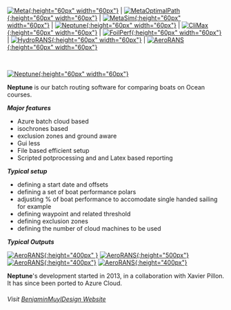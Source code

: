 


[![Meta](https://github.com/bmuyl/assets/blob/master/Logos/Meta-Cosme/MetaLogo.png?raw=true){:height="60px" width="60px"}](\2020\02\01\Meta.html)
| [![MetaOptimalPath](https://github.com/bmuyl/assets/blob/master/Logos/Meta-Cosme/MetaOptimalPathLogo.png?raw=true){:height="60px" width="60px"}](\2020\02\01\MetaOptimalPath.html)
| [![MetaSim](https://github.com/bmuyl/assets/blob/master/Logos/Meta-Cosme/MetaSimLogo.png?raw=true){:height="60px" width="60px"}](\2020\02\01\MetaSim.html)
| [![Neptune](https://github.com/bmuyl/assets/blob/master/Logos/Meta-Cosme/NeptuneLogo.png?raw=true){:height="60px" width="60px"}](\2020\02\01\Neptune.html)
| [![CliMax](https://github.com/bmuyl/assets/blob/master/Logos/Meta-Cosme/CliMaxLogo.png?raw=true){:height="60px" width="60px"}](\2020\02\01\CliMax.html)
| [![FoilPerf](https://github.com/bmuyl/assets/blob/master/Logos/Meta-Cosme/FoilPerfLogo.png?raw=true){:height="60px" width="60px"}](\2020\02\01\FoilPerf.html)
| [![HydroRANS](https://github.com/bmuyl/assets/blob/master/Logos/Meta-Cosme/HydroRANSLogo.png?raw=true){:height="60px" width="60px"}](\2020\02\01\HydroRANS.html)
| [![AeroRANS](https://github.com/bmuyl/assets/blob/master/Logos/Meta-Cosme/AeroRANSLogo.png?raw=true){:height="60px" width="60px"}](\2020\02\01\AeroRANS.html)


<br/>


 [![Neptune](https://github.com/bmuyl/assets/blob/master/Logos/Meta-Cosme/NeptuneLogo.png?raw=true){:height="60px" width="60px"}](\2020\02\01\Neptune.html)


**Neptune** is our batch routing software for comparing boats on Ocean courses.

***Major features***
- Azure batch cloud based
- isochrones based
- exclusion zones and ground aware
- Gui less
- File based efficient setup
- Scripted potprocessing and and Latex based reporting

***Typical setup***
- defining a start date and offsets
- defining a set of boat performance polars
- adjusting % of boat performance to accomodate single handed sailing for example
- defining waypoint and related threshold
- defining exclusion zones
- defining the number of cloud machines to be used

***Typical Outputs***

[![AeroRANS](\images\2020\02\Neptune\Routes.png?raw=true){:height="400px" }](\2020\02\01\AeroRANS.html)
[![AeroRANS](\images\2020\02\Neptune\WindDistribution.png?raw=true){:height="500px"}](\2020\02\01\AeroRANS.html)
[![AeroRANS](\images\2020\02\Neptune\Stats_1.png?raw=true){:height="400px"}](\images\2020\02\Neptune\Stats_1.png)
[![AeroRANS](\images\2020\02\Neptune\Stats_2.png?raw=true){:height="400px"}](\2020\02\01\AeroRANS.html)

**Neptune**'s development started in 2013, in a collaboration with Xavier Pillon. It has since been ported to Azure Cloud.


###### Visit  [BenjaminMuylDesign Website](https://www.bmuyl.com)
